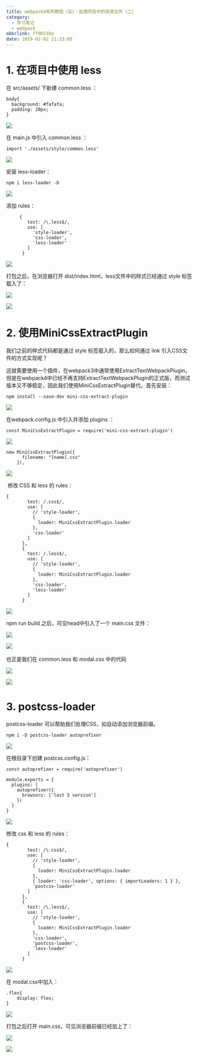 ```yaml
---
title: webpack4系列教程（五）：处理项目中的资源文件（二）
category:
  - 学习笔记
  - webpack
abbrlink: ff9651be
date: 2019-02-02 21:23:03
---
```

# 1\. 在项目中使用 less 

在 src/assets/ 下新建 common.less ：

```
body{
  background: #fafafa;
  padding: 20px;
}
```

![](https://upload-images.jianshu.io/upload_images/2012934-9020ad076d645408.gif?imageMogr2/auto-orient/strip) 

在 main.js 中引入 common.less ：

```
import './assets/style/common.less'
```

![](https://upload-images.jianshu.io/upload_images/2012934-07a809ec681f5cb9.gif?imageMogr2/auto-orient/strip) 

安装 less-loader：

```
npm i less-loader -D
```

![](https://upload-images.jianshu.io/upload_images/2012934-0d4314118bfca19e.gif?imageMogr2/auto-orient/strip) 

添加 rules：

```
     {
        test: /\.less$/,
        use: [
          'style-loader',
          'css-loader',
          'less-loader'
        ]
      }
```

![](https://upload-images.jianshu.io/upload_images/2012934-d88bf39ae95cfa8b.gif?imageMogr2/auto-orient/strip) 

打包之后，在浏览器打开 dist/index.html，less文件中的样式已经通过 style 标签载入了：

![](http://upload-images.jianshu.io/upload_images/2012934-194b94439848478d.jpg?imageMogr2/auto-orient/strip%7CimageView2/2/w/1240)

![](https://upload-images.jianshu.io/upload_images/2012934-e768c5d87d3c8956.gif?imageMogr2/auto-orient/strip) ​

# 2\. 使用MiniCssExtractPlugin

我们之前的样式代码都是通过 style 标签载入的，那么如何通过 link 引入CSS文件的方式实现呢？

这就需要使用一个插件，在webpack3中通常使用ExtractTextWebpackPlugin，但是在webpack4中已经不再支持ExtractTextWebpackPlugin的正式版，而测试版本又不够稳定，因此我们使用MiniCssExtractPlugin替代。首先安装：

```
npm install --save-dev mini-css-extract-plugin
```

![](https://upload-images.jianshu.io/upload_images/2012934-e9104b2ec3972890.gif?imageMogr2/auto-orient/strip) 

在webpack.config.js 中引入并添加 plugins ：

```
const MiniCssExtractPlugin = require('mini-css-extract-plugin')
```

![](https://upload-images.jianshu.io/upload_images/2012934-ed26cea1f923a356.gif?imageMogr2/auto-orient/strip) 

```
new MiniCssExtractPlugin({
      filename: "[name].css"
    }),
```

![](https://upload-images.jianshu.io/upload_images/2012934-47f6a946b4f69719.gif?imageMogr2/auto-orient/strip) 

 修改 CSS 和 less 的 rules：

```
{
        test: /.css$/,
        use: [
          // 'style-loader',
          {
            loader: MiniCssExtractPlugin.loader
          },
          'css-loader'
        ]
      },
      {
        test: /.less$/,
        use: [
          // 'style-loader',
          {
            loader: MiniCssExtractPlugin.loader
          },
          'css-loader',
          'less-loader'
        ]
      }
```

![](https://upload-images.jianshu.io/upload_images/2012934-c7668816d7cd9001.gif?imageMogr2/auto-orient/strip) 

npm run build 之后，可见head中引入了一个 main.css 文件：

![](http://upload-images.jianshu.io/upload_images/2012934-ed039ee7ee623a49.jpg?imageMogr2/auto-orient/strip%7CimageView2/2/w/1240)

![](https://upload-images.jianshu.io/upload_images/2012934-a3b25b2ed841fce2.gif?imageMogr2/auto-orient/strip) ​

也正是我们在 common.less 和 modal.css 中的代码

![](http://upload-images.jianshu.io/upload_images/2012934-42b68e2aabc38723?imageMogr2/auto-orient/strip%7CimageView2/2/w/1240)

![](https://upload-images.jianshu.io/upload_images/2012934-48284d76011eaa5c.gif?imageMogr2/auto-orient/strip) ​

# 3\. postcss-loader

postcss-loader 可以帮助我们处理CSS，如自动添加浏览器前缀。

```
npm i -D postcss-loader autoprefixer
```

![](https://upload-images.jianshu.io/upload_images/2012934-07342baa1a4454e3.gif?imageMogr2/auto-orient/strip) 

在根目录下创建 postcss.config.js：

```
const autoprefixer = require('autoprefixer')

module.exports = {
  plugins: [
    autoprefixer({
      browsers: ['last 5 version']
    })
  ]
}
```

![](https://upload-images.jianshu.io/upload_images/2012934-ee6337518867253b.gif?imageMogr2/auto-orient/strip) 

修改 css 和 less 的 rules：

```
{
        test: /\.css$/,
        use: [
          // 'style-loader',
          {
            loader: MiniCssExtractPlugin.loader
          },
          { loader: 'css-loader', options: { importLoaders: 1 } },
          'postcss-loader'
        ]
      },
      {
        test: /\.less$/,
        use: [
          // 'style-loader',
          {
            loader: MiniCssExtractPlugin.loader
          },
          'css-loader',
          'postcss-loader',
          'less-loader'
        ]
      }
```

![](https://upload-images.jianshu.io/upload_images/2012934-e469db73dc41d618.gif?imageMogr2/auto-orient/strip) 

在 modal.css中加入：

```
.flex{
    display: flex;
}
```

![](https://upload-images.jianshu.io/upload_images/2012934-afb154591decd67b.gif?imageMogr2/auto-orient/strip) 

打包之后打开 main.css，可见浏览器前缀已经加上了：

![](http://upload-images.jianshu.io/upload_images/2012934-041d73e7df49eb94.jpg?imageMogr2/auto-orient/strip%7CimageView2/2/w/1240)

![](https://upload-images.jianshu.io/upload_images/2012934-d9572fa1ae4660f1.gif?imageMogr2/auto-orient/strip) ​

